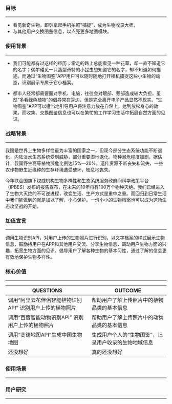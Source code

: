 ### 目标
---
* 看见新奇生物，即刻拿起手机拍照“捕捉”，成为生物收录大师。
* 与其他用户交换图鉴信息，以点亮更多地图模块。

### 使用背景
---
* 我们可能都有过这样的经历；常走的路上总能看见一种花草，却一直不知道它的名字；偶尔碰见一只造型奇特的小昆虫想知道它的名字，却不知道如何描述。而通过“生物图鉴”APP用户可以随时随地打开相机捕捉这些小生物的动态，识别展示专属于它小档案。

*  都市人经常都需要面对手机、电脑，往往会对眼部、颈部造成较大负担，虽然“多看绿色植物”的倡导常在耳边，但是完全离开电子产品显然不现实。“生物图鉴”APP可以适当地引导用户将注意力放在自然上，达到放松身心的效果。而收集、交换图鉴信息也可以在繁忙的工作学习生活中拓展自然方面的见识。

### 战略背景
---
我国是世界上生物多样性最为丰富的国家之一，但现今部分生态系统功能不断退化，内陆淡水生态系统受到威胁，部分重要湿地退化。物种濒危程度加剧，据估计，我国野生高等植物濒危比例达15%—20%。遗传资源不断丧失和流失，一些农作物野生近缘种的生存环境遭受破坏，栖息地丧失。

今年联合国旗下权威机构生物多样性和生态系统服务政府间科学政策平台（IPBES）发布的报告宣布，在未来的10年将有100万个物种灭绝。我们已经进入了生物大灭绝的不可逆进程，改变生活、生产方式是重中之重。而回归到日常生活中我们能做到的就是加以了解，小心保护。一份小小的生物档案也可以成为这场生态攻坚战的开始。

### 加值宣言
---
调用生物识别API，对用户上传的生物照片进行识别，以文字档案的样式展示生物信息，鼓励持用户在APP和其他用户交流、分享生物信息，调动用户生物方面的兴趣，拓宽生物方面的见识。倡导用户了解各种生物的基本习性，通过了解的信息更有效地保护生物多样性。

### 核心价值
---
| QUESTIONS | OUTCOME |
| --------- | ------- |
| 调用“阿里云花伴侣智能植物识别API” 识别用户上传的植物照片   | 帮助用户了解上传照片中的植物品类的基本信息    |
| 调用“百度智能动物识别API” 识别用户上传的植物照片     | 帮助用户了解上传照片中的动物品类的基本信息     |
| 调用“高德地图API”生成中国生物地图      | 生成用户个人的“生物图鉴”，记录用户收录的生物地域信息    |
| 还没想好     | 真的还没想好    |

### 使用场景
---

### 用户研究
---